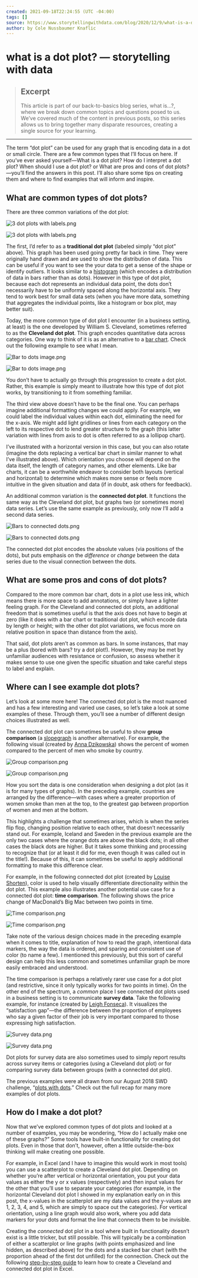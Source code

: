 ```yaml
---
created: 2021-09-18T22:24:55 (UTC -04:00)
tags: []
source: https://www.storytellingwithdata.com/blog/2020/12/9/what-is-a-dot-plot
author: by Cole Nussbaumer Knaflic
---
```


# what is a dot plot? — storytelling with data

> ## Excerpt
> This article is part of our back-to-basics blog series,    what is…?,    where we break down common topics and questions posed to us. We’ve covered much of the content in previous posts, so this series allows us to bring together many disparate resources, creating a single source for your learning.

---
The term “dot plot” can be used for any graph that is encoding data in a dot or small circle. There are a few common types that I’ll focus on here. If you’ve ever asked yourself—What is a dot plot? How do I interpret a dot plot? When should I use a dot plot? or What are pros and cons of dot plots?—you’ll find the answers in this post. I’ll also share some tips on creating them and where to find examples that will inform and inspire.  

## What are common types of dot plots?

There are three common variations of the dot plot:

![3 dot plots with labels.png](https://images.squarespace-cdn.com/content/v1/55b6a6dce4b089e11621d3ed/1607036613066-QMC7S2WAY8B7C6G885YZ/3+dot+plots+with+labels.png)

![3 dot plots with labels.png](https://images.squarespace-cdn.com/content/v1/55b6a6dce4b089e11621d3ed/1607036613066-QMC7S2WAY8B7C6G885YZ/3+dot+plots+with+labels.png?format=750w)

The first, I’d refer to as a **traditional dot plot** (labeled simply “dot plot” above). This graph has been used going pretty far back in time. They were originally hand drawn and are used to show the distribution of data. This can be useful if you want to see the your data to get a sense of the shape or identify outliers. It looks similar to a [histogram](http://www.storytellingwithdata.com/blog/2021/1/28/histograms-and-bar-charts) (which encodes a distribution of data in bars rather than as dots). However in this type of dot plot, because each dot represents an individual data point, the dots don’t necessarily have to be uniformly spaced along the horizontal axis. They tend to work best for small data sets (when you have more data, something that aggregates the individual points, like a histogram or box plot, may better suit).

Today, the more common type of dot plot I encounter (in a business setting, at least) is the one developed by William S. Cleveland, sometimes referred to as the **Cleveland dot plot**. This graph encodes quantitative data across categories. One way to think of it is as an alternative to a [bar chart](http://www.storytellingwithdata.com/blog/2020/2/19/what-is-a-bar-chart). Check out the following example to see what I mean.

![Bar to dots image.png](https://images.squarespace-cdn.com/content/v1/55b6a6dce4b089e11621d3ed/1607099218182-Q7Z6F7SEMDCYWI4RB8MG/Bar+to+dots+image.png)

![Bar to dots image.png](https://images.squarespace-cdn.com/content/v1/55b6a6dce4b089e11621d3ed/1607099218182-Q7Z6F7SEMDCYWI4RB8MG/Bar+to+dots+image.png?format=750w)

You don’t have to actually go through this progression to create a dot plot. Rather, this example is simply meant to illustrate how this type of dot plot works, by transitioning to it from something familiar.

The third view above doesn’t have to be the final one. You can perhaps imagine additional formatting changes we could apply. For example, we could label the individual values within each dot, eliminating the need for the x-axis. We might add light gridlines or lines from each category on the left to its respective dot to lend greater structure to the graph (this latter variation with lines from axis to dot is often referred to as a lollipop chart).

I’ve illustrated with a horizontal version in this case, but you can also rotate (imagine the dots replacing a vertical bar chart in similar manner to what I’ve illustrated above). Which orientation you choose will depend on the data itself, the length of category names, and other elements. Like bar charts, it can be a worthwhile endeavor to consider both layouts (vertical and horizontal) to determine which makes more sense or feels more intuitive in the given situation and data (if in doubt, ask others for feedback).

An additional common variation is the **connected dot plot**. It functions the same way as the Cleveland dot plot, but graphs two (or sometimes more) data series. Let’s use the same example as previously, only now I’ll add a second data series.

![Bars to connected dots.png](https://images.squarespace-cdn.com/content/v1/55b6a6dce4b089e11621d3ed/1607102092953-OSZXL6GZAEMDRVT0DNSR/Bars+to+connected+dots.png)

![Bars to connected dots.png](https://images.squarespace-cdn.com/content/v1/55b6a6dce4b089e11621d3ed/1607102092953-OSZXL6GZAEMDRVT0DNSR/Bars+to+connected+dots.png?format=750w)

The connected dot plot encodes the absolute values (via positions of the dots), but puts emphasis on the _difference_ or _change_ between the data series due to the visual connection between the dots.  

## What are some pros and cons of dot plots?

Compared to the more common bar chart, dots in a plot use less ink, which means there is more space to add annotations, or simply have a lighter feeling graph. For the Cleveland and connected dot plots, an additional freedom that is sometimes useful is that the axis does not have to begin at zero (like it does with a bar chart or traditional dot plot, which encode data by length or height; with the other dot plot variations, we focus more on relative position in space than distance from the axis).

That said, dot plots aren’t as common as bars. In some instances, that may be a plus (bored with bars? try a dot plot!). However, they may be met by unfamiliar audiences with resistance or confusion, so assess whether it makes sense to use one given the specific situation and take careful steps to label and explain.  

## Where can I see example dot plots?

Let’s look at some more here! The connected dot plot is the most nuanced and has a few interesting and varied use cases, so let’s take a look at some examples of these. Through them, you’ll see a number of different design choices illustrated as well.

The connected dot plot can sometimes be useful to show **group comparison** (a [slopegraph](http://www.storytellingwithdata.com/blog/2020/7/27/what-is-a-slopegraph) is another alternative). For example, the following visual (created by [Anna Dzikowska](https://twitter.com/AnnDzikowskaViz)) shows the percent of women compared to the percent of men who smoke by country.

![Group comparison.png](https://images.squarespace-cdn.com/content/v1/55b6a6dce4b089e11621d3ed/1607103175648-H00OJFTYQH0TWACISEF7/Group+comparison.png)

![Group comparison.png](https://images.squarespace-cdn.com/content/v1/55b6a6dce4b089e11621d3ed/1607103175648-H00OJFTYQH0TWACISEF7/Group+comparison.png?format=750w)

How you sort the data is one consideration when designing a dot plot (as it is for many types of graphs). In the preceding example, countries are arranged by the difference—with cases where a greater proportion of women smoke than men at the top, to the greatest gap between proportion of women and men at the bottom.

This highlights a challenge that sometimes arises, which is when the series flip flop, changing position relative to each other, that doesn’t necessarily stand out. For example, Iceland and Sweden in the previous example are the only two cases where the orange dots are above the black dots; in all other cases the black dots are higher. But it takes some thinking and processing to recognize that (or at least it did for me, even though it was called out in the title!). Because of this, it can sometimes be useful to apply additional formatting to make this difference clear.

For example, in the following connected dot plot (created by [Louise Shorten](https://twitter.com/shortenl)), color is used to help visually differentiate directionality within the dot plot. This example also illustrates another potential use case for a connected dot plot: **time comparison**. The following shows the price change of MacDonald’s Big Mac between two points in time.

![Time comparison.png](https://images.squarespace-cdn.com/content/v1/55b6a6dce4b089e11621d3ed/1607103193729-6DN39ZO8S9CQOYZ9F41E/Time+comparison.png)

![Time comparison.png](https://images.squarespace-cdn.com/content/v1/55b6a6dce4b089e11621d3ed/1607103193729-6DN39ZO8S9CQOYZ9F41E/Time+comparison.png?format=750w)

Take note of the various design choices made in the preceding example when it comes to title, explanation of how to read the graph, intentional data markers, the way the data is ordered, and sparing and consistent use of color (to name a few). I mentioned this previously, but this sort of careful design can help this less common and sometimes unfamiliar graph be more easily embraced and understood.

The time comparison is perhaps a relatively rarer use case for a dot plot (and restrictive, since it only typically works for two points in time). On the other end of the spectrum, a _common_ place I see connected dot plots used in a business setting is to communicate **survey data**. Take the following example, for instance (created by [Leigh Fonseca](https://twitter.com/missleigh)). It visualizes the “satisfaction gap”—the difference between the proportion of employees who say a given factor of their job is very important compared to those expressing high satisfaction.

![Survey data.png](https://images.squarespace-cdn.com/content/v1/55b6a6dce4b089e11621d3ed/1607103209061-NPBWXU7751FS97Q9M38V/Survey+data.png)

![Survey data.png](https://images.squarespace-cdn.com/content/v1/55b6a6dce4b089e11621d3ed/1607103209061-NPBWXU7751FS97Q9M38V/Survey+data.png?format=750w)

Dot plots for survey data are also sometimes used to simply report results across survey items or categories (using a Cleveland dot plot) or for comparing survey data between groups (with a connected dot plot).

The previous examples were all drawn from our August 2018 SWD challenge, “[plots with dots](https://www.storytellingwithdata.com/blog/2018/8/21/august-swdchallenge-recap-the-dot-plot).” Check out the full recap for many more examples of dot plots.  

## How do I make a dot plot?

Now that we’ve explored common types of dot plots and looked at a number of examples, you may be wondering, “How do I actually make one of these graphs?” Some tools have built-in functionality for creating dot plots. Even in those that don’t, however, often a little outside-the-box thinking will make creating one possible.

For example, in Excel (and I have to imagine this would work in most tools) you can use a scatterplot to create a Cleveland dot plot. Depending on whether you’re after vertical or horizontal orientation, you put your data values as either the y or x values (respectively) and then input values for the other that you’ll use to separate your categories (for example, in the horizontal Cleveland dot plot I showed in my explanation early on in this post, the x-values in the scatterplot are my data values and the y-values are 1, 2, 3, 4, and 5, which are simply to space out the categories). For vertical orientation, using a line graph would also work, where you add data markers for your dots and format the line that connects them to be invisible.

Creating the _connected_ dot plot in a tool where built in functionality doesn’t exist is a little tricker, but still possible. This will typically be a combination of either a scatterplot or line graphs (with points emphasized and line hidden, as described above) for the dots and a stacked bar chart (with the proportion ahead of the first dot unfilled) for the connection. Check out the following [step-by-step guide](https://www.storytellingwithdata.com/blog/2021/8/12/creating-dot-plots) to learn how to create a Cleveland and connected dot plot in Excel.
